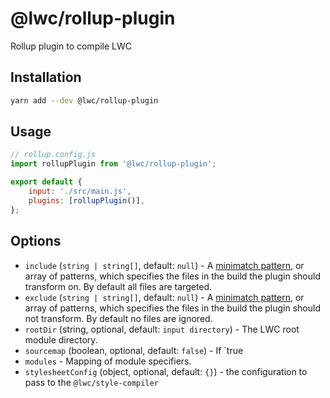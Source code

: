 # @lwc/rollup-plugin

Rollup plugin to compile LWC

## Installation

```sh
yarn add --dev @lwc/rollup-plugin
```

## Usage

```js
// rollup.config.js
import rollupPlugin from '@lwc/rollup-plugin';

export default {
    input: './src/main.js',
    plugins: [rollupPlugin()],
};
```

## Options

-   `include` (`string | string[]`, default: `null`) - A [minimatch pattern](https://github.com/isaacs/minimatch), or array of patterns, which specifies the files in the build the plugin should transform on. By default all files are targeted.
-   `exclude` (`string | string[]`, default: `null`) - A [minimatch pattern](https://github.com/isaacs/minimatch), or array of patterns, which specifies the files in the build the plugin should not transform. By default no files are ignored.
-   `rootDir` (string, optional, default: `input directory`) - The LWC root module directory.
-   `sourcemap` (boolean, optional, default: `false`) - If `true
-   `modules` - Mapping of module specifiers.
-   `stylesheetConfig` (object, optional, default: `{}`) - the configuration to pass to the `@lwc/style-compiler`
